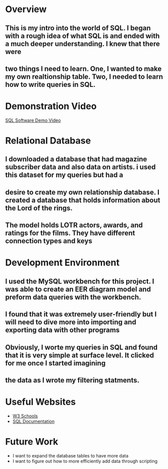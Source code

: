 # Overview

## This is my intro into the world of SQL. I began with a rough idea of what SQL is and ended with a much deeper understanding. I knew that there were 
## two things I need to learn. One, I wanted to make my own realtionship table. Two, I needed to learn how to write queries in SQL. 

# Demonstration Video
[SQL Software Demo Video](http://youtube.link.goes.here)

# Relational Database

## I downloaded a database that had magazine subscriber data and also data on artists. i used this dataset for my queries but had a 
## desire to create my own relationship database. I created a database that holds information about the Lord of the rings. 
## The model holds LOTR actors, awards, and ratings for the films. They have different connection types and keys

# Development Environment

## I used the MySQL workbench for this project. I was able to create an EER diagram model and preform data queries with the workbench. 
## I found that it was extremely user-friendly but I will need to dive more into importing and exporting data with other programs 
## Obviously, I worte my queries in SQL and found that it is very simple at surface level. It clicked for me once I started imagining
## the data as I wrote my filtering statments. 

# Useful Websites

* [W3 Schools](https://www.w3schools.com/sql/default.asp)
* [SQL Documentation](https://dev.mysql.com/doc/)

# Future Work

* I want to expand the database tables to have more data
* I want to figure out how to more efficiently add data through scripting
